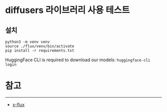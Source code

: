 # diffusers 라이브러리 사용 테스트

## 설치

```
python3 -m venv venv
source ./flux/venv/bin/activate
pip install -r requirements.txt
```

HuggingFace CLI is required to download our models: ```huggingface-cli login```



# 참고

----

* [x-flux](https://github.com/XLabs-AI/x-flux)

